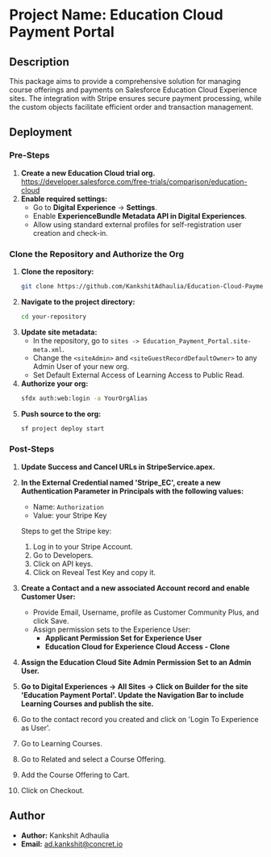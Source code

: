 # Project Name: Education Cloud Payment Portal

## Description
This package aims to provide a comprehensive solution for managing course offerings and payments on Salesforce Education Cloud Experience sites. The integration with Stripe ensures secure payment processing, while the custom objects facilitate efficient order and transaction management.

## Deployment

### Pre-Steps
1. **Create a new Education Cloud trial org.**
https://developer.salesforce.com/free-trials/comparison/education-cloud
2. **Enable required settings:**
    - Go to **Digital Experience** -> **Settings**.
    - Enable **ExperienceBundle Metadata API in Digital Experiences**.
    - Allow using standard external profiles for self-registration user creation and check-in.

### Clone the Repository and Authorize the Org
1. **Clone the repository:**
    ```sh
    git clone https://github.com/KankshitAdhaulia/Education-Cloud-Payment-Portal.git
    ```
2. **Navigate to the project directory:**
    ```sh
    cd your-repository
    ```
3. **Update site metadata:**
    - In the repository, go to `sites -> Education_Payment_Portal.site-meta.xml`.
    - Change the `<siteAdmin>` and `<siteGuestRecordDefaultOwner>` to any Admin User of your new org.
    - Set Default External Access of Learning Access to Public Read.
4. **Authorize your org:**
    ```sh
    sfdx auth:web:login -a YourOrgAlias
    ```
5. **Push source to the org:**
    ```sh
    sf project deploy start
    ```

### Post-Steps
1. **Update Success and Cancel URLs in StripeService.apex.**
2. **In the External Credential named 'Stripe_EC', create a new Authentication Parameter in Principals with the following values:**
    - Name: `Authorization`
    - Value: your Stripe Key

    Steps to get the Stripe key:
    1. Log in to your Stripe Account.
    2. Go to Developers.
    3. Click on API keys.
    4. Click on Reveal Test Key and copy it.

3. **Create a Contact and a new associated Account record and enable Customer User:**
    - Provide Email, Username, profile as Customer Community Plus, and click Save.
    - Assign permission sets to the Experience User:
        - **Applicant Permission Set for Experience User**
        - **Education Cloud for Experience Cloud Access - Clone**
4. **Assign the Education Cloud Site Admin Permission Set to an Admin User.**
5. **Go to Digital Experiences -> All Sites -> Click on Builder for the site 'Education Payment Portal'. Update the Navigation Bar to include Learning Courses and publish the site.**
6. Go to the contact record you created and click on 'Login To Experience as User'.
7. Go to Learning Courses.
8. Go to Related and select a Course Offering.
9. Add the Course Offering to Cart.
10. Click on Checkout.

## Author
- **Author:** Kankshit Adhaulia
- **Email:** ad.kankshit@concret.io
